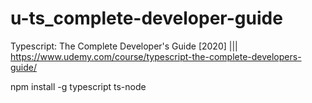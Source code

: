 # u-ts_complete-developer-guide
Typescript: The Complete Developer's Guide [2020] ||| https://www.udemy.com/course/typescript-the-complete-developers-guide/


npm install -g typescript ts-node
